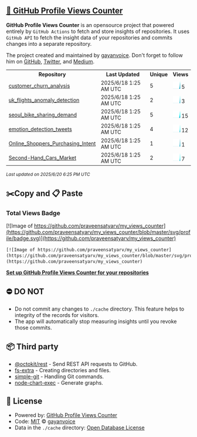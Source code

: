 ## [🚀 GitHub Profile Views Counter](https://github.com/gayanvoice/github-profile-views-counter)
**GitHub Profile Views Counter** is an opensource project that powered entirely by  `GitHub Actions` to fetch and store insights of repositories.
It uses `GitHub API` to fetch the insight data of your repositories and commits changes into a separate repository.

The project created and maintained by [gayanvoice](https://github.com/gayanvoice). Don't forget to follow him on [GitHub](https://github.com/gayanvoice), [Twitter](https://twitter.com/gayanvoice), and [Medium](https://gayanvoice.medium.com/).

<table>
	<tr>
		<th>
			Repository
		</th>
		<th>
			Last Updated
		</th>
		<th>
			Unique
		</th>
		<th>
			Views
		</th>
	</tr>
	<tr>
		<td>
			<a href="https://github.com/praveensatyarv/my_views_counter/tree/master/readme/977643454/year.md">
				customer_churn_analysis
			</a>
		</td>
		<td>
			2025/6/18 1:25 AM UTC
		</td>
		<td>
			5
		</td>
		<td>
			<img alt="Response time graph" src="https://github.com/praveensatyarv/my_views_counter/raw/master/graph/977643454/small/year.png" height="20"> 5
		</td>
	</tr>
	<tr>
		<td>
			<a href="https://github.com/praveensatyarv/my_views_counter/tree/master/readme/915952192/year.md">
				uk_flights_anomaly_detection
			</a>
		</td>
		<td>
			2025/6/18 1:25 AM UTC
		</td>
		<td>
			2
		</td>
		<td>
			<img alt="Response time graph" src="https://github.com/praveensatyarv/my_views_counter/raw/master/graph/915952192/small/year.png" height="20"> 3
		</td>
	</tr>
	<tr>
		<td>
			<a href="https://github.com/praveensatyarv/my_views_counter/tree/master/readme/912692323/year.md">
				seoul_bike_sharing_demand
			</a>
		</td>
		<td>
			2025/6/18 1:25 AM UTC
		</td>
		<td>
			5
		</td>
		<td>
			<img alt="Response time graph" src="https://github.com/praveensatyarv/my_views_counter/raw/master/graph/912692323/small/year.png" height="20"> 15
		</td>
	</tr>
	<tr>
		<td>
			<a href="https://github.com/praveensatyarv/my_views_counter/tree/master/readme/911202533/year.md">
				emotion_detection_tweets
			</a>
		</td>
		<td>
			2025/6/18 1:25 AM UTC
		</td>
		<td>
			4
		</td>
		<td>
			<img alt="Response time graph" src="https://github.com/praveensatyarv/my_views_counter/raw/master/graph/911202533/small/year.png" height="20"> 12
		</td>
	</tr>
	<tr>
		<td>
			<a href="https://github.com/praveensatyarv/my_views_counter/tree/master/readme/893198540/year.md">
				Online_Shoppers_Purchasing_Intent
			</a>
		</td>
		<td>
			2025/6/18 1:25 AM UTC
		</td>
		<td>
			1
		</td>
		<td>
			<img alt="Response time graph" src="https://github.com/praveensatyarv/my_views_counter/raw/master/graph/893198540/small/year.png" height="20"> 1
		</td>
	</tr>
	<tr>
		<td>
			<a href="https://github.com/praveensatyarv/my_views_counter/tree/master/readme/886172486/year.md">
				Second-Hand_Cars_Market
			</a>
		</td>
		<td>
			2025/6/18 1:25 AM UTC
		</td>
		<td>
			2
		</td>
		<td>
			<img alt="Response time graph" src="https://github.com/praveensatyarv/my_views_counter/raw/master/graph/886172486/small/year.png" height="20"> 7
		</td>
	</tr>
</table>

<small><i>Last updated on 2025/6/20 6:25 PM UTC</i></small>

## ✂️Copy and 📋 Paste
### Total Views Badge
[![Image of https://github.com/praveensatyarv/my_views_counter](https://github.com/praveensatyarv/my_views_counter/blob/master/svg/profile/badge.svg)](https://github.com/praveensatyarv/my_views_counter)

```readme
[![Image of https://github.com/praveensatyarv/my_views_counter](https://github.com/praveensatyarv/my_views_counter/blob/master/svg/profile/badge.svg)](https://github.com/praveensatyarv/my_views_counter)
```
[**Set up GitHub Profile Views Counter for your repositories**](https://github.com/gayanvoice/github-profile-views-counter)
## ⛔ DO NOT
- Do not commit any changes to `./cache` directory. This feature helps to integrity of the records for visitors.
- The app will automatically stop measuring insights until you revoke those commits.
## 📦 Third party

- [@octokit/rest](https://www.npmjs.com/package/@octokit/rest) - Send REST API requests to GitHub.
- [fs-extra](https://www.npmjs.com/package/fs-extra) - Creating directories and files.
- [simple-git](https://www.npmjs.com/package/simple-git) - Handling Git commands.
- [node-chart-exec](https://www.npmjs.com/package/node-chart-exec) - Generate graphs.
## 📄 License
- Powered by: [GitHub Profile Views Counter](https://github.com/gayanvoice/github-profile-views-counter)
- Code: [MIT](./LICENSE) © [gayanvoice](https://github.com/gayanvoice)
- Data in the `./cache` directory: [Open Database License](https://opendatacommons.org/licenses/odbl/1-0/)
